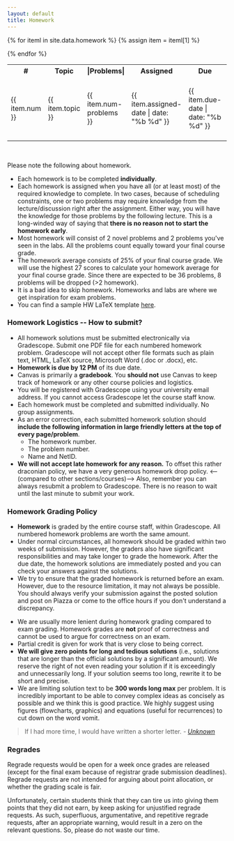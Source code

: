 ```yaml
---
layout: default
title: Homework
---
```


<table id="customers">
  <tr>
    <th> # </th>
    <th>Topic</th>
    <th>|Problems|</th>
    <th>Assigned</th>
    <th>Due</th>
    <th>Questions</th>
    <th>Solutions</th>
  </tr>
  {% for iteml in site.data.homework %}  
    {% assign item = iteml[1] %}
    <tr>
        <td>{{ item.num }}</td>
        <td> {{ item.topic }} </td>
        <td> {{ item.num-problems }} </td>
        <td> {{ item.assigned-date | date: "%b %d" }} </td>
        <td> {{ item.due-date | date: "%b %d" }} </td>
        <td> 
            {% if item.questions-link %}
            <a href="{{ site.base }}{{ item.questions-link }}"
                style="text-decoration: none">
                <img class="homework-icon"
                    alt="Homework {{ item.num }} Questions"
                    title="Homework {{ item.num }} Questions"
                    src="{{ site.base }}/img/icons/lab_questions.png" />
            </a>
            {% endif %}
        </td>
        <td> 
            {% if item.solutions-link %}
            <a href="{{ site.base }}{{ item.solutions-link }}"
                style="text-decoration: none">
                <img class="homework-icon"
                    alt="Homework {{ item.num }} Questions"
                    title="Homework {{ item.num }} Questions"
                    src="{{ site.base }}/img/icons/lab_solutions.png" />
            </a>
            {% endif %}
        </td>
    </tr>        


  {% endfor %}

</table>

&nbsp;

Please note the following about homework.
- Each homework is to be completed **individually**. <!-- Yes, this is a change from previous semesters but we have [good reason](/resources/No-group-assignments.html) to believe that the group homework hamper learning instead of facilitating it. --> 
- Each homework is assigned when you have all (or at least most) of the required knowledge to complete. In two cases, because of scheduling constraints, one or two problems may require knowledge from the lecture/discussion right after the assignment. Either way, you will have the knowledge for those problems by the following lecture. This is a long-winded way of saying that **there is no reason not to start the homework early**.
- Most homework will consist of 2 novel problems and 2 problems you've seen in the labs. All the problems count equally toward your final course grade.
- The homework average consists of 25% of your final course grade. We will use the highest 27 scores to calculate your homework average for your final course grade. Since there are expected to be 36 problems, 8 problems will be dropped (>2 homework).
- It is a bad idea to skip homework. Homeworks and labs are where we get inspiration for exam problems. 
- You can find a sample HW LaTeX template [here](/materials/homeworks/hwt_B.tex).

### Homework Logistics -- How to submit?

- All homework solutions must be submitted electronically via Gradescope. Submit one PDF file for each numbered homework problem. Gradescope will not accept other file formats such as plain text, HTML, LaTeX source, Microsoft Word (.doc or .docx), etc.
- **Homework is due by 12 PM** of its due date.
- Canvas is primarily a **gradebook**. You **should not** use Canvas to keep track of homework or any other course policies and logistics. <!-- **Canvas is a gradebook, that's all.** -->
- You will be registered with Gradescope using your university email address. If you cannot access Gradescope let the course staff know. 
- Each homework must be completed and submitted individually. No group assignments. 
- As an error correction, each submitted homework solution should **include the following information in large friendly letters at the top of every page/problem**. 
    - The homework number.
    - The problem number.
    - Name and NetID.
- **We will not accept late homework for any reason.** To offset this rather draconian policy, we have a very generous homework drop policy. <--(compared to other sections/courses)--> Also, remember you can always resubmit a problem to Gradescope. There is no reason to wait until the last minute to submit your work.  

### Homework Grading Policy

- **Homework** is graded by the entire course staff, within Gradescope. All numbered homework problems are worth the same amount. 
- Under normal circumstances, all homework should be graded within two weeks of submission. However, the graders also have significant responsibilities and may take longer to grade the homework. After the due date, the homework solutions are immediately posted and you can check your answers against the solutions.
- We try to ensure that the graded homework is returned before an exam. However, due to the resource limitation, it may not always be possible. You should always verify your submission against the posted solution and post on Piazza or come to the office hours if you don't understand a discrepancy. 
<!-- Every semester students email me that they got something wrong on the exam because the homework was not graded beforehand. I am sorry but I simply do not have the resources to ensure that homework is always returned before an exam so, you should verify your submission against the posted solutions and ping us on Piazza or come to OHs if you don't understand a discrepancy. This is all to say one thing: **Homework should not be used to check your mastery of the material.** -->
- We are usually more lenient during homework grading compared to exam grading. Homework grades are **not** proof of correctness and cannot be used to argue for correctness on an exam.
- Partial credit is given for work that is very close to being correct. 
- **We will give zero points for long and tedious solutions** (i.e., solutions that are longer than the official solutions by a significant amount). We reserve the right of not even reading your solution if it is exceedingly and unnecessarily long. If your solution seems too long, rewrite it to be short and precise. 
- We are limiting solution text to be **300 words long max** per problem. It is incredibly important to be able to convey complex ideas as concisely as possible and we think this is good practice. We highly suggest using figures (flowcharts, graphics) and equations (useful for recurrences) to cut down on the word vomit. 
>If I had more time, I would have written a shorter letter. 
><cite> - [Unknown](https://www.lb7.uscourts.gov/documents/314-cv-921.pdf) <cite>


### Regrades

Regrade requests would be open for a week once grades are released (except for the final exam because of registrar grade submission deadlines). Regrade requests are not intended for arguing about point allocation, or whether the grading scale is fair.

Unfortunately, certain students think that they can tire us into giving them points that they did not earn, by keep asking for unjustified regrade requests. As such, superfluous, argumentative, and repetitive regrade requests, after an appropriate warning, would result in a zero on the relevant questions. So, please do not waste our time.
